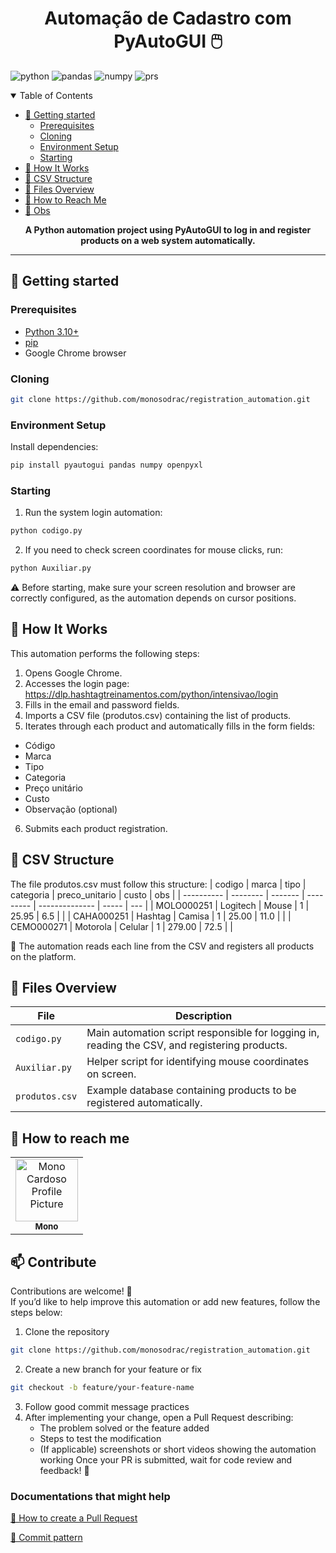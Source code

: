 [PYTHON_BADGE]:https://img.shields.io/badge/python-3670A0?style=for-the-badge&logo=python&logoColor=ffdd54
[PANDAS_BADGE]:https://img.shields.io/badge/pandas-150458?style=for-the-badge&logo=pandas&logoColor=white
[NUMPY_BADGE]:https://img.shields.io/badge/numpy-013243?style=for-the-badge&logo=numpy&logoColor=white
[PRS_BADGE]:https://img.shields.io/badge/PRs-welcome-green?style=for-the-badge

<h1 align="center" style="font-weight: bold;">Automação de Cadastro com PyAutoGUI 🖱️</h1>

![python][PYTHON_BADGE]
![pandas][PANDAS_BADGE]
![numpy][NUMPY_BADGE]
![prs][PRS_BADGE]

<details open="open">
<summary>Table of Contents</summary>
  
- [🚀 Getting started](#started)
  - [Prerequisites](#prerequisites)
  - [Cloning](#cloning)
  - [Environment Setup](#environment)
  - [Starting](#starting)
- [📍 How It Works](#how-it-works)
- [📁 CSV Structure](#csv)
- [🧰 Files Overview](#files)
- [🤝 How to Reach Me](#reach)
- [📌 Obs](#obs)
  
</details>

<p align="center">
  <b>A Python automation project using PyAutoGUI to log in and register products on a web system automatically.</b>
</p>

---

<h2 id="started">🚀 Getting started</h2>

<h3 id="prerequisites">Prerequisites</h3>

- [Python 3.10+](https://www.python.org/downloads/)
- [pip](https://pip.pypa.io/en/stable/installation/)
- Google Chrome browser

<h3 id="cloning">Cloning</h3>

```bash
git clone https://github.com/monosodrac/registration_automation.git
```

<h3 id="environment">Environment Setup</h3>

Install dependencies:

```bash
pip install pyautogui pandas numpy openpyxl
```

<h3 id="starting">Starting</h3>

1. Run the system login automation:
```bash
python codigo.py
```

2. If you need to check screen coordinates for mouse clicks, run:
```bash
python Auxiliar.py
```
⚠️ Before starting, make sure your screen resolution and browser are correctly configured, as the automation depends on cursor positions.

<h2 id="how-it-works">📍 How It Works</h2>

This automation performs the following steps:
1. Opens Google Chrome.
2. Accesses the login page: https://dlp.hashtagtreinamentos.com/python/intensivao/login
3. Fills in the email and password fields.
4. Imports a CSV file (produtos.csv) containing the list of products.
5. Iterates through each product and automatically fills in the form fields:
  - Código
  - Marca
  - Tipo
  - Categoria
  - Preço unitário
  - Custo
  - Observação (optional)
6. Submits each product registration.

<h2 id="csv">📁 CSV Structure</h2>

The file produtos.csv must follow this structure:
| codigo     | marca    | tipo    | categoria | preco_unitario | custo | obs |
| ---------- | -------- | ------- | --------- | -------------- | ----- | --- |
| MOLO000251 | Logitech | Mouse   | 1         | 25.95          | 6.5   |     |
| CAHA000251 | Hashtag  | Camisa  | 1         | 25.00          | 11.0  |     |
| CEMO000271 | Motorola | Celular | 1         | 279.00         | 72.5  |     |

📄 The automation reads each line from the CSV and registers all products on the platform.

<h2 id="files">🧰 Files Overview</h2>

| File           | Description                                                                                   |
| -------------- | --------------------------------------------------------------------------------------------- |
| `codigo.py`    | Main automation script responsible for logging in, reading the CSV, and registering products. |
| `Auxiliar.py`  | Helper script for identifying mouse coordinates on screen.                                    |
| `produtos.csv` | Example database containing products to be registered automatically.                          |

<h2 id="reach">🤝 How to reach me</h2>

<table>
  <tr>
    <td align="center">
      <a href="https://linktr.ee/monosodrac">
        <img src="https://avatars.githubusercontent.com/u/141099551?v=4" width="100px;" alt="Mono Cardoso Profile Picture"/><br>
        <sub>
          <b>Mono</b>
        </sub>
      </a>
    </td>
  </tr>
</table>

<h2 id="contribute">📫 Contribute</h2>

Contributions are welcome! 🧩  
If you’d like to help improve this automation or add new features, follow the steps below:

1. Clone the repository  
```bash
git clone https://github.com/monosodrac/registration_automation.git
```
2. Create a new branch for your feature or fix 
```bash
git checkout -b feature/your-feature-name
```
3. Follow good commit message practices
4. After implementing your change, open a Pull Request describing:
   - The problem solved or the feature added
   - Steps to test the modification
   - (If applicable) screenshots or short videos showing the automation working
Once your PR is submitted, wait for code review and feedback! 🚀

<h3>Documentations that might help</h3>

[📝 How to create a Pull Request](https://www.atlassian.com/br/git/tutorials/making-a-pull-request)

[💾 Commit pattern](https://gist.github.com/joshbuchea/6f47e86d2510bce28f8e7f42ae84c716)
